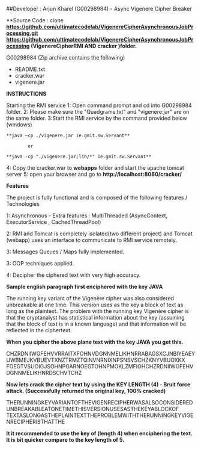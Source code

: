 ##Developer : Arjun Kharel (G00298984) - Async Vigenere Cipher Breaker

**Source Code : clone **https://github.com/ultimatecodelab/VigenereCipherAsynchronousJobProcessing.git**
**https://github.com/ultimatecodelab/VigenereCipherAsynchronousJobProcessing (VigenereCipherRMI AND cracker )folder.**

G00298984 (Zip archive contains the following)
- README.txt
- cracker.war
- vigenere.jar


**INSTRUCTIONS**

Starting the RMI service
1: Open command prompt and cd into G00298984 folder.
2: Please make sure the "Quadgrams.txt" and "vigenere.jar" are on the same folder.
3:Start the RMI service by the command provided below (windows)

	**java –cp ./vigenere.jar ie.gmit.sw.Servant**

			or

	**java -cp "./vigenere.jar;lib/*" ie.gmit.sw.Servant** 

4: Copy the cracker.war to **webapps** folder and start the apache tomcat server
5: open your browser and go to **http://localhost:8080/cracker/**

**Features** 

The project is fully functional and is composed of the following features / Technologies

1: Asynchronous - Extra features : MultiThreaded (AsyncContext, ExecutorService , CachedThreadPool) 

2: RMI and Tomcat is completely isolated(two different project) and Tomcat (webapp) uses an interface to communicate to RMI service remotely.

3: Messages Queues / Maps fully implemented.

3: OOP techniques applied. 

4: Decipher the ciphered text with very high accuracy.

**Sample english paragraph first enciphered with the key JAVA**

The running key variant of the Vigenère cipher was also considered 
unbreakable at one time. This version uses as the key a block of text
 as long as the plaintext. The problem with the running key Vigenère cipher
 is that the cryptanalyst has statistical information about the key (assuming 
that the block of text is in a known language) and that information will be reflected in the ciphertext.

**When you cipher the above plane text with the key JAVA you get this.**

CHZRDNIIWGFEHVVRRAITXFOHNVDGNNMELIKHNRRABAGSXCJNBIYEAEYUWBMEJKVBUEVTXNZTRMZTQINVNRNIXNPSNSVSCHZKNYVBUOXKX
FOEGTVSUOIGJSOHNPGARNOEGTOHNPMOKLZMFIOHCHZRDNIIWGFEHVDGNNMELIKHNRDSCHVTCHZ


**Now lets crack the cipher text by using the KEY LENGTH (4) - Bruit force attack. (Successfully returned the original key, 100% cracked)**

THERUNNINGKEYVARIANTOFTHEVIGENRECIPHERWASALSOCONSIDEREDUNBREAKABLEATONETIMETHISVERSIONUSESASTHEKEYABLOCKOF
TEXTASLONGASTHEPLAINTEXTTHEPROBLEMWITHTHERUNNINGKEYVIGENRECIPHERISTHATTHE

**It it recommended to use the key of (length 4) when enciphering the text. It is bit quicker compare to the key length of 5.**


